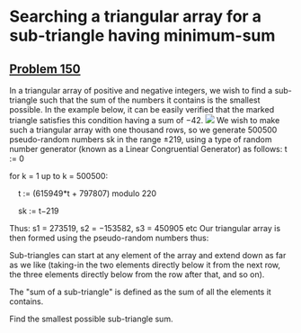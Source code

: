 # Searching a triangular array for a sub-triangle having minimum-sum
## [Problem 150](https://projecteuler.net/problem=150)
In a triangular array of positive and negative integers, we wish to find a sub-triangle such that the sum of the numbers it contains is the smallest possible.
In the example below, it can be easily verified that the marked triangle satisfies this condition having a sum of −42.
![](https://projecteuler.net/project/images/p150.gif)
We wish to make such a triangular array with one thousand rows, so we generate 500500 pseudo-random numbers sk in the range ±219, using a type of random number generator (known as a Linear Congruential Generator) as follows:
t := 0


for k = 1 up to k = 500500:


    t := (615949*t + 797807) modulo 220

    sk := t−219



Thus: s1 = 273519, s2 = −153582, s3 = 450905 etc
Our triangular array is then formed using the pseudo-random numbers thus:




Sub-triangles can start at any element of the array and extend down as far as we like (taking-in the two elements directly below it from the next row, the three elements directly below from the row after that, and so on).


The "sum of a sub-triangle" is defined as the sum of all the elements it contains.


Find the smallest possible sub-triangle sum.


